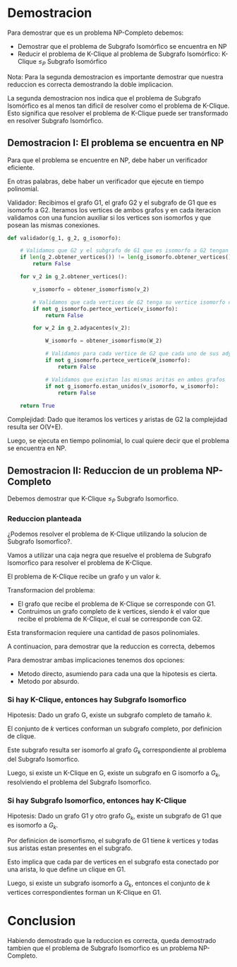 # Demostracion

Para demostrar que es un problema NP-Completo debemos:
- Demostrar que el problema de Subgrafo Isomórfico se encuentra en NP
- Reducir el problema de K-Clique al problema de Subgrafo Isomórfico: K-Clique $\leq_P$ Subgrafo Isomórfico

Nota: Para la segunda demostracion es importante demostrar que nuestra reduccion es correcta demostrando
la doble implicacion.

La segunda demostracion nos indica que el problema de Subgrafo Isomórfico es al menos tan dificil de resolver
como el problema de K-Clique. Esto significa que resolver el problema de K-Clique puede ser
transformado en resolver Subgrafo Isomórfico.

## Demostracion I: El problema se encuentra en NP

Para que el problema se encuentre en NP, debe haber un verificador eficiente.

En otras palabras, debe haber un verificador que ejecute en tiempo polinomial.

Validador: Recibimos el grafo G1, el grafo G2 y el subgrafo de G1 que es isomorfo a G2. Iteramos los vertices de ambos grafos y en cada iteracion validamos con una funcion auxiliar si los vertices son isomorfos y que posean las mismas conexiones.

```py
def validador(g_1, g_2, g_isomorfo):

    # Validamos que G2 y el subgrafo de G1 que es isomorfo a G2 tengan la misma cantidad de vertices
    if len(g_2.obtener_vertices()) != len(g_isomorfo.obtener_vertices()):
        return False

    for v_2 in g_2.obtener_vertices():

        v_isomorfo = obtener_isomorfismo(v_2)

        # Validamos que cada vertices de G2 tenga su vertice isomorfo correspondiente en el subgrafo de G1 que es isomorfo a G2
        if not g_isomorfo.pertece_vertice(v_isomorfo):
            return False

        for w_2 in g_2.adyacentes(v_2):

            W_isomorfo = obtener_isomorfismo(W_2)

            # Validamos para cada vertice de G2 que cada uno de sus adyacentes tenga su vertice isomorfo correspondiente en el subgrafo de G1 que es isomorfo a G2
            if not g_isomorfo.pertece_vertice(W_isomorfo):
                return False

            # Validamos que existan las mismas aritas en ambos grafos
            if not g_isomorfo.estan_unidos(v_isomorfo, w_isomorfo):
                return False
    
    return True
```

Complejidad: Dado que iteramos los vertices y aristas de G2 la complejidad resulta ser O(V+E).

Luego, se ejecuta en tiempo polinomial, lo cual quiere decir que el problema se encuentra en NP.

## Demostracion II: Reduccion de un problema NP-Completo

Debemos demostrar que K-Clique $\leq_P$ Subgrafo Isomorfico.

### Reduccion planteada

¿Podemos resolver el problema de K-Clique utilizando la solucion de Subgrafo Isomorfico?.

Vamos a utilizar una caja negra que resuelve el problema de Subgrafo Isomorfico para resolver el problema de K-Clique.

El problema de K-Clique recibe un grafo y un valor $k$.

Transformacion del problema:
- El grafo que recibe el problema de K-Clique se corresponde con G1.
- Contruimos un grafo completo de $k$ vertices, siendo $k$ el valor que recibe el problema de K-Clique, el cual se corresponde con G2.

Esta transformacion requiere una cantidad de pasos polinomiales.

A continuacion, para demostrar que la reduccion es correcta, debemos

Para demostrar ambas implicaciones tenemos dos opciones:
- Metodo directo, asumiendo para cada una que la hipotesis es cierta.
- Metodo por absurdo.

### Si hay K-Clique, entonces hay Subgrafo Isomorfico

Hipotesis: Dado un grafo G, existe un subgrafo completo de tamaño $k$.

El conjunto de $k$ vertices conforman un subgrafo completo, por definicion de clique.

Este subgrafo resulta ser isomorfo al grafo $G_k$ correspondiente al problema del Subgrafo Isomorfico.

Luego, si existe un K-Clique en G, existe un subgrafo en G isomorfo a $G_k$, resolviendo el problema
del Subgrafo Isomorfico.

### Si hay Subgrafo Isomorfico, entonces hay K-Clique

Hipotesis: Dado un grafo G1 y otro grafo $G_k$, existe un subgrafo de G1 que es isomorfo a $G_k$.

Por definicion de isomorfismo, el subgrafo de G1 tiene $k$ vertices y todas sus aristas estan presentes en el subgrafo.

Esto implica que cada par de vertices en el subgrafo esta conectado por una arista, lo que define un clique en G1.

Luego, si existe un subgrafo isomorfo a $G_k$, entonces el conjunto de $k$ vertices correspondientes forman un K-Clique en G1.

# Conclusion

Habiendo demostrado que la reduccion es correcta, queda demostrado tambien que el problema
de Subgrafo Isomorfico es un problema NP-Completo.